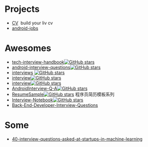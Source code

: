 

# Projects

- [CV](https://github.com/raphink/CV)  build your liv cv
- [android-jobs](https://github.com/android-cn/android-jobs)

# Awesomes
- [tech-interview-handbook](https://github.com/yangshun/tech-interview-handbook)[![GitHub stars](https://img.shields.io/github/stars/yangshun/tech-interview-handbook.svg?style=social&label=Star)](https://github.com/yangshun/tech-interview-handbook)
- [android-interview-questions](https://github.com/MindorksOpenSource/android-interview-questions)[![GitHub stars](https://img.shields.io/github/stars/MindorksOpenSource/android-interview-questions.svg?style=social&label=Star)](https://github.com/MindorksOpenSource/android-interview-questions)
- [interviews](https://github.com/kdn251/interviews) [![GitHub stars](https://img.shields.io/github/stars/kdn251/interviews.svg?style=social&label=Star)](https://github.com/kdn251/interviews)
- [interview](https://github.com/HIT-Alibaba/interview)[![GitHub stars](https://img.shields.io/github/stars/HIT-Alibaba/interview.svg?style=social&label=Star)](https://github.com/HIT-Alibaba/interview)
- [interview](https://github.com/andreis/interview)[![GitHub stars](https://img.shields.io/github/stars/andreis/interview.svg?style=social&label=Star)](https://github.com/andreis/interview)
- [AndroidInterview-Q-A](https://github.com/JackyAndroid/AndroidInterview-Q-A)[![GitHub stars](https://img.shields.io/github/stars/JackyAndroid/AndroidInterview-Q-A.svg?style=social&label=Star)](https://github.com/JackyAndroid/AndroidInterview-Q-A)
- [ResumeSample](https://github.com/geekcompany/ResumeSample)[![GitHub stars](https://img.shields.io/github/stars/geekcompany/ResumeSample.svg?style=social&label=Star)](https://github.com/geekcompany/ResumeSample) 程序员简历模板系列
- [Interview-Notebook](https://github.com/CyC2018/Interview-Notebook)[![GitHub stars](https://img.shields.io/github/stars/CyC2018/Interview-Notebook.svg?style=social&label=Star)](https://github.com/CyC2018/Interview-Notebook)
- [Back-End-Developer-Interview-Questions](https://github.com/arialdomartini/Back-End-Developer-Interview-Questions)

# Some

- [40-interview-questions-asked-at-startups-in-machine-learning](https://www.analyticsvidhya.com/blog/2016/09/40-interview-questions-asked-at-startups-in-machine-learning-data-science/)
